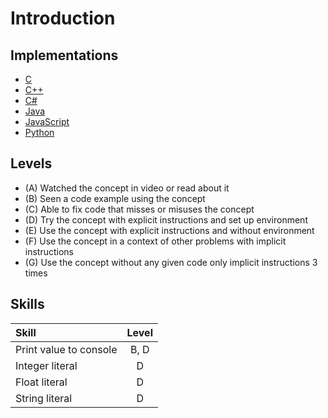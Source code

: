 # Introduction

## Implementations
 - [C](c.md)
 - [C++](c++.md)
 - [C#](cs.md)
 - [Java](java.md)
 - [JavaScript](js.md)
 - [Python](python.md)

## Levels
 - (A) Watched the concept in video or read about it
 - (B) Seen a code example using the concept
 - (C) Able to fix code that misses or misuses the concept
 - (D) Try the concept with explicit instructions and set up environment
 - (E) Use the concept with explicit instructions and without environment
 - (F) Use the concept in a context of other problems with implicit instructions
 - (G) Use the concept without any given code only implicit instructions 3 times

## Skills

| Skill                  | Level |
|:-----------------------|:-----:|
| Print value to console | B, D  |
| Integer literal        |   D   |
| Float literal          |   D   |
| String literal         |   D   |
